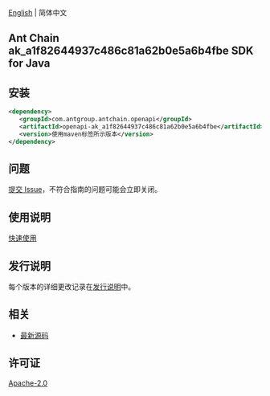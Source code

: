 [English](README.md) | 简体中文

## Ant Chain ak_a1f82644937c486c81a62b0e5a6b4fbe SDK for Java

## 安装

```xml
<dependency>
   <groupId>com.antgroup.antchain.openapi</groupId>
   <artifactId>openapi-ak_a1f82644937c486c81a62b0e5a6b4fbe</artifactId>
   <version>使用maven标签所示版本</version>
</dependency>
```

## 问题

[提交 Issue](https://github.com/alipay/antchain-openapi-prod-sdk/issues/new)，不符合指南的问题可能会立即关闭。

## 使用说明

[快速使用](https://github.com/alipay/antchain-openapi-prod-sdk)

## 发行说明

每个版本的详细更改记录在[发行说明](./ChangeLog.txt)中。

## 相关

- [最新源码](https://github.com/alipay/antchain-openapi-prod-sdk/)

## 许可证

[Apache-2.0](http://www.apache.org/licenses/LICENSE-2.0)
